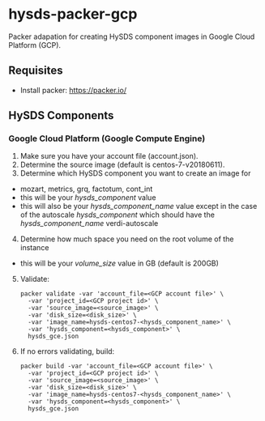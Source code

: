 # hysds-packer-gcp
Packer adapation for creating HySDS component images in Google Cloud Platform (GCP).  

## Requisites
- Install packer: https://packer.io/

## HySDS Components

### Google Cloud Platform (Google Compute Engine)
1. Make sure you have your account file (account.json).
2. Determine the source image (default is centos-7-v20180611).
3. Determine which HySDS component you want to create an image for
  - mozart, metrics, grq, factotum, cont_int
  - this will be your *hysds_component* value
  - this will also be your *hysds_component_name* value except in the case of
    the autoscale *hysds_component* which should have the *hysds_component_name*
    verdi-autoscale
4. Determine how much space you need on the root volume of the instance
  - this will be your *volume_size* value in GB (default is 200GB)
5. Validate:

    ```
    packer validate -var 'account_file=<GCP account file>' \
      -var 'project_id=<GCP project id>' \
      -var 'source_image=<source_image>' \
      -var 'disk_size=<disk_size>' \
      -var 'image_name=hysds-centos7-<hysds_component_name>' \
      -var 'hysds_component=<hysds_component>' \
      hysds_gce.json
    ```
6. If no errors validating, build:

    ```
    packer build -var 'account_file=<GCP account file>' \
      -var 'project_id=<GCP project id>' \
      -var 'source_image=<source_image>' \
      -var 'disk_size=<disk_size>' \
      -var 'image_name=hysds-centos7-<hysds_component_name>' \
      -var 'hysds_component=<hysds_component>' \
      hysds_gce.json
    ```
